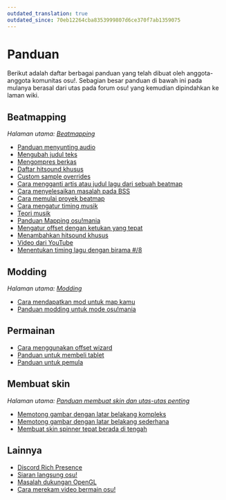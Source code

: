 ```yaml
---
outdated_translation: true
outdated_since: 70eb12264cba8353999807d6ce370f7ab1359075
---
```


# Panduan

Berikut adalah daftar berbagai panduan yang telah dibuat oleh anggota-anggota komunitas osu!. Sebagian besar panduan di bawah ini pada mulanya berasal dari utas pada forum osu! yang kemudian dipindahkan ke laman wiki.

## Beatmapping

*Halaman utama: [Beatmapping](/wiki/Beatmapping)*

- [Panduan menyunting audio](Audio_Editing)
- [Mengubah judul teks](/wiki/Beatmap/Title_text#mengganti-judul-teks)
- [Mengompres berkas](Compressing_files)
- [Daftar hitsound khusus](Custom_Hitsound_Library)
- [Custom sample overrides](Custom_Sample_Overrides)
- [Cara mengganti artis atau judul lagu dari sebuah beatmap](Changing_the_Artist_or_Title)
- [Cara menyelesaikan masalah pada BSS](BSS_Issues)
- [Cara memulai proyek beatmap](Starting_a_Beatmap_Project)
- [Cara mengatur timing musik](How_to_Time_Songs)
- [Teori musik](/wiki/Music_theory)
- [Panduan Mapping osu!mania](osu!mania_Mapping_Guide)
- [Mengatur offset dengan ketukan yang tepat](Setting_the_Offset_on_the_Correct_Beat)
- [Menambahkan hitsound khusus](Using_custom_hitsounds)
- [Video dari YouTube](Videos_from_YouTube)
- [Menentukan timing lagu dengan birama #/8](Timing_Songs_With_8-Signatures)

## Modding

*Halaman utama: [Modding](/wiki/Modding)*

- [Cara mendapatkan mod untuk map kamu](Getting_Your_Map_Modded)
- [Panduan modding untuk mode osu!mania](osu!mania_modding_guide)

## Permainan

- [Cara menggunakan offset wizard](How_to_Use_the_Offset_Wizard)
- [Panduan untuk membeli tablet](Tablet_Purchase)
- [Panduan untuk pemula](Beginner's_Tutorial)

## Membuat skin

*Halaman utama: [Panduan membuat skin dan utas-utas penting](/wiki/Skinning/Guides_and_important_threads)*

- [Memotong gambar dengan latar belakang kompleks](Cropping_with_Complex_Backgrounds)
- [Memotong gambar dengan latar belakang sederhana](Cropping_with_Simple_Backgrounds)
- [Membuat skin spinner tepat berada di tengah](Making_Properly_Centred_Spinners)

## Lainnya

- [Discord Rich Presence](Discord_Rich_Presence)
- [Siaran langsung osu!](Livestreaming_osu!)
- [Masalah dukungan OpenGL](OpenGL_Support_Issues)
- [Cara merekam video bermain osu!](Recording_osu!)

